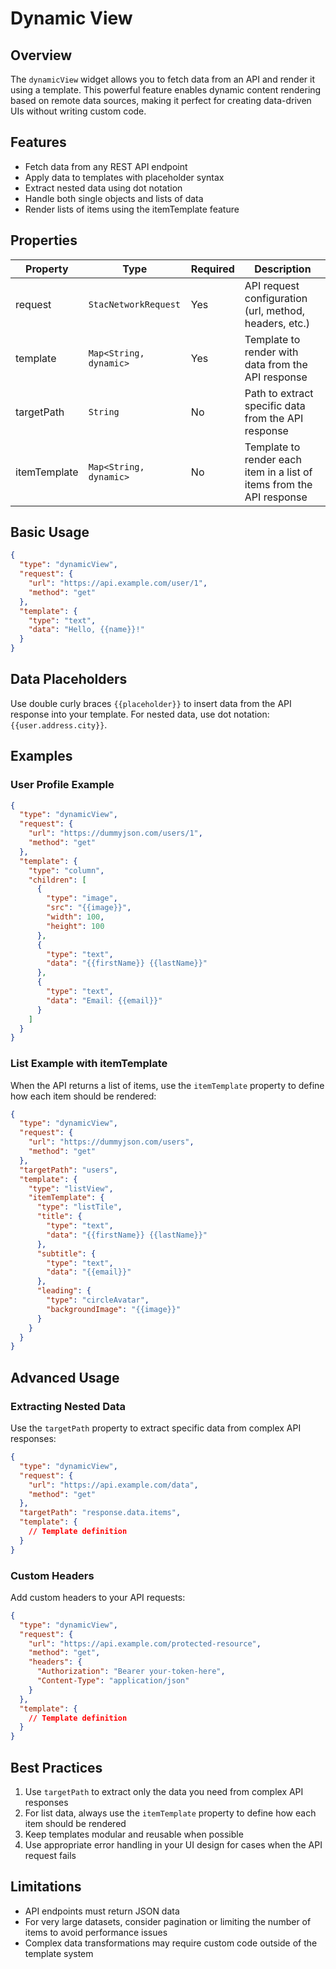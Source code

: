 # Dynamic View

## Overview

The `dynamicView` widget allows you to fetch data from an API and render it using a template. This powerful feature enables dynamic content rendering based on remote data sources, making it perfect for creating data-driven UIs without writing custom code.

## Features

- Fetch data from any REST API endpoint
- Apply data to templates with placeholder syntax
- Extract nested data using dot notation
- Handle both single objects and lists of data
- Render lists of items using the itemTemplate feature

## Properties

| Property    | Type                | Required | Description                                                |
|-------------|---------------------|----------|------------------------------------------------------------|
| request     | `StacNetworkRequest`  | Yes      | API request configuration (url, method, headers, etc.)     |
| template    | `Map<String, dynamic>` | Yes      | Template to render with data from the API response        |
| targetPath  | `String`              | No       | Path to extract specific data from the API response        |
| itemTemplate | `Map<String, dynamic>` | No       | Template to render each item in a list of items from the API response |

## Basic Usage

```json
{
  "type": "dynamicView",
  "request": {
    "url": "https://api.example.com/user/1",
    "method": "get"
  },
  "template": {
    "type": "text",
    "data": "Hello, {{name}}!"
  }
}
```

## Data Placeholders

Use double curly braces `{{placeholder}}` to insert data from the API response into your template. For nested data, use dot notation: `{{user.address.city}}`.

## Examples

### User Profile Example

```json
{
  "type": "dynamicView",
  "request": {
    "url": "https://dummyjson.com/users/1",
    "method": "get"
  },
  "template": {
    "type": "column",
    "children": [
      {
        "type": "image",
        "src": "{{image}}",
        "width": 100,
        "height": 100
      },
      {
        "type": "text",
        "data": "{{firstName}} {{lastName}}"
      },
      {
        "type": "text",
        "data": "Email: {{email}}"
      }
    ]
  }
}
```

### List Example with itemTemplate


When the API returns a list of items, use the `itemTemplate` property to define how each item should be rendered:

```json
{
  "type": "dynamicView",
  "request": {
    "url": "https://dummyjson.com/users",
    "method": "get"
  },
  "targetPath": "users",
  "template": {
    "type": "listView",
    "itemTemplate": {
      "type": "listTile",
      "title": {
        "type": "text",
        "data": "{{firstName}} {{lastName}}"
      },
      "subtitle": {
        "type": "text",
        "data": "{{email}}"
      },
      "leading": {
        "type": "circleAvatar",
        "backgroundImage": "{{image}}"
      }
    }
  }
}
```

## Advanced Usage

### Extracting Nested Data

Use the `targetPath` property to extract specific data from complex API responses:

```json
{
  "type": "dynamicView",
  "request": {
    "url": "https://api.example.com/data",
    "method": "get"
  },
  "targetPath": "response.data.items",
  "template": {
    // Template definition
  }
}
```

### Custom Headers

Add custom headers to your API requests:

```json
{
  "type": "dynamicView",
  "request": {
    "url": "https://api.example.com/protected-resource",
    "method": "get",
    "headers": {
      "Authorization": "Bearer your-token-here",
      "Content-Type": "application/json"
    }
  },
  "template": {
    // Template definition
  }
}
```

## Best Practices

1. Use `targetPath` to extract only the data you need from complex API responses
2. For list data, always use the `itemTemplate` property to define how each item should be rendered
3. Keep templates modular and reusable when possible
4. Use appropriate error handling in your UI design for cases when the API request fails

## Limitations

- API endpoints must return JSON data
- For very large datasets, consider pagination or limiting the number of items to avoid performance issues
- Complex data transformations may require custom code outside of the template system